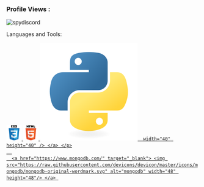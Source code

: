 <p align="right"> <h3>Profile Views : </h3> <img src="https://komarev.com/ghpvc/?username=spydiscord&label=Profile%20views&color=0e75b6&style=flat"
    alt="spydiscord"/> 
  </p





<h3 align="left">Languages and Tools:</h3>
<p align="left"> </a> <a href="https://www.w3schools.com/css/" target="_blank"
    rel="noreferrer"> <img
      src="https://raw.githubusercontent.com/devicons/devicon/master/icons/css3/css3-original-wordmark.svg" alt="css3"
      width="40" height="40" /> </a> <a href="https://www.w3.org/html/" target="_blank" rel="noreferrer"> <img
      src="https://raw.githubusercontent.com/devicons/devicon/master/icons/html5/html5-original-wordmark.svg"
      alt="html5" width="40" height="40" /> </a> <a href="https://www.photoshop.com/en" target="_blank"
    rel="noreferrer"> <img
   src="https://raw.githubusercontent.com/devicons/devicon/master/icons/python/python-original.svg" alt="python"
   src="https://upload.wikimedia.org/wikipedia/commons/thumb/d/d9/Node.js_logo.svg/590px-Node.js_logo.svg.png" alt="node"
 
      width="40" height="40" /> </a> </p>
      
      <a href="https://www.mongodb.com/" target="_blank"> <img src="https://raw.githubusercontent.com/devicons/devicon/master/icons/mongodb/mongodb-original-wordmark.svg" alt="mongodb" width="48" height="48"/> </a> 

